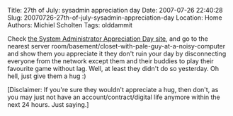 Title: 27th of July: sysadmin appreciation day
Date: 2007-07-26 22:40:28
Slug: 20070726-27th-of-july-sysadmin-appreciation-day
Location: Home
Authors: Michiel Scholten
Tags: olddammit

<p>Check <a href="http://sysadminday.com/">the  System Administrator Appreciation Day site</a>, and go to the nearest server room/basement/closet-with-pale-guy-at-a-noisy-computer and show them you appreciate it they don't ruin your day by disconnecting everyone from the network except them and their buddies to play their favourite game without lag. Well, at least they didn't do so yesterday. Oh hell, just give them a hug :)</p>

<p>[Disclaimer: If you're sure they wouldn't appreciate a hug, then don't, as you may just not have an account/contract/digital life anymore within the next 24 hours. Just saying.]</p>